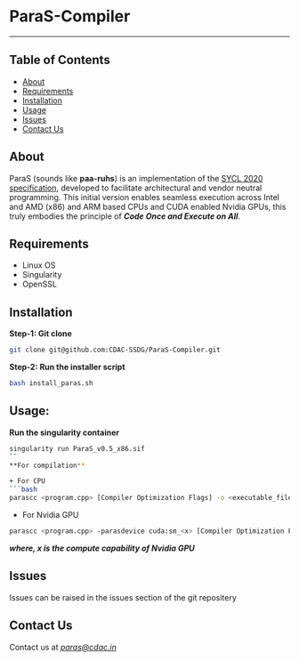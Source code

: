 # ParaS-Compiler
---

## Table of Contents
+ [About](https://github.com/CDAC-SSDG/ParaS-Compiler/edit/main/README.md#about)
+ [Requirements](https://github.com/CDAC-SSDG/ParaS-Compiler/edit/main/README.md#requirements)
+ [Installation](https://github.com/CDAC-SSDG/ParaS-Compiler/edit/main/README.md#installation)
+ [Usage](https://github.com/CDAC-SSDG/ParaS-Compiler/edit/main/README.md#usage)
+ [Issues](https://github.com/CDAC-SSDG/ParaS-Compiler/edit/main/README.md#issues)
+ [Contact Us](https://github.com/CDAC-SSDG/ParaS-Compiler/edit/main/README.md#contact-us) 

## About 
ParaS (sounds like **paa-ruhs**) is an implementation of the [SYCL 2020 specification](https://registry.khronos.org/SYCL/specs/sycl-2020/html/sycl-2020.html), developed to facilitate architectural and vendor neutral programming. This initial version enables seamless execution across Intel and AMD (x86) and ARM based CPUs and CUDA enabled Nvidia GPUs, this truly embodies the principle of ***Code Once and Execute on All***.


## Requirements
+ Linux OS
+ Singularity
+ OpenSSL

## Installation

**Step-1: Git clone**
```bash
git clone git@github.com:CDAC-SSDG/ParaS-Compiler.git
```
**Step-2: Run the installer script**
```bash
bash install_paras.sh
```
## Usage: 
**Run the singularity container**
```bash
singularity run ParaS_v0.5_x86.sif
``
**For compilation**

+ For CPU
```bash
parascc <program.cpp> [Compiler Optimization Flags] -o <executable_file>
```
+ For Nvidia GPU
```bash
parascc <program.cpp> -parasdevice cuda:sm_<x> [Compiler Optimization Flags] -o <executable_file>
```
***where, x is the compute capability of Nvidia GPU***

## Issues
Issues can be raised in the issues section of the git repositery

## Contact Us
Contact us at *paras@cdac.in*

